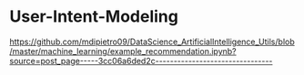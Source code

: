 # User-Intent-Modeling


https://github.com/mdipietro09/DataScience_ArtificialIntelligence_Utils/blob/master/machine_learning/example_recommendation.ipynb?source=post_page-----3cc06a6ded2c--------------------------------

